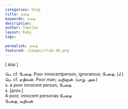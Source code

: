 ```yaml
---
categories: blog
title: ஏதை
keywords: ஏதை
description: 
author: Tamilan
layout: Ruby
tags: 
 
permalink: ஏதை
featured: /images/ttak-48.png
---
```

  
[ ētai ]  
  
பெ. cf. பேதை. Poor innocentperson, ignoramus; பேதை. (J.)  
பெ. cf. ஏதிலன். Poor man; வறிஞன். (யாழ். அக.)  
s. a poor innocent person, பேதை  
s. [prov.]  
A poor, innocent personas பேதை  
பேதை, வறியன்